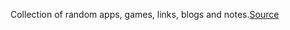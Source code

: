Collection of random apps, games, links, blogs and notes.[Source](https://github.com/aritra1999/shelf/blob/master/rand0m/collection.json)
